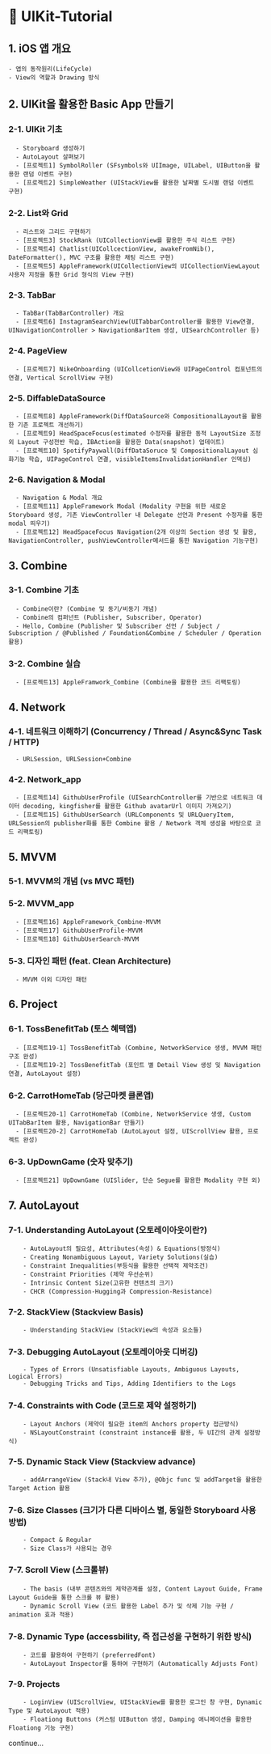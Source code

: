# 🔵 UIKit-Tutorial

## 1. iOS 앱 개요
    - 앱의 동작원리(LifeCycle)
    - View의 역할과 Drawing 방식


##  2. UIKit을 활용한 Basic App 만들기
  ### 2-1. UIKit 기초
      - Storyboard 생성하기
      - AutoLayout 살펴보기
      - [프로젝트1] SymbolRoller (SFsymbols와 UIImage, UILabel, UIButton을 활용한 랜덤 이벤트 구현)
      - [프로젝트2] SimpleWeather (UIStackView를 활용한 날짜별 도시별 랜덤 이벤트 구현)
      
  ### 2-2. List와 Grid
      - 리스트와 그리드 구현하기
      - [프로젝트3] StockRank (UICollectionView를 활용한 주식 리스트 구현)
      - [프로젝트4] Chatlist(UICollcectionView, awakeFromNib(), DateFormatter(), MVC 구조를 활용한 채팅 리스트 구현)
      - [프로젝트5] AppleFramework(UICollectionView의 UICollectionViewLayout 사용자 지정을 통한 Grid 형식의 View 구현)
      
  ### 2-3. TabBar
      - TabBar(TabBarController) 개요
      - [프로젝트6] InstagramSearchView(UITabbarController를 활용한 View연결, UINavigationController > NavigationBarItem 생성, UISearchController 등)
          
### 2-4. PageView
      - [프로젝트7] NikeOnboarding (UICollcetionView와 UIPageControl 컴포넌트의 연결, Vertical ScrollView 구현)
             
### 2-5. DiffableDataSource
      - [프로젝트8] AppleFramework(DiffDataSource와 CompositionalLayout을 활용한 기존 프로젝트 개선하기)
      - [프로젝트9] HeadSpaceFocus(estimated 수정자를 활용한 동적 LayoutSize 조정 외 Layout 구성전반 학습, IBAction을 활용한 Data(snapshot) 업데이트)
      - [프로젝트10] SpotifyPaywall(DiffDataSoruce 및 CompositionalLayout 심화기능 학습, UIPageControl 연결, visibleItemsInvalidationHandler 인덱싱)
     
### 2-6. Navigation & Modal
      - Navigation & Modal 개요
      - [프로젝트11] AppleFramework Modal (Modality 구현을 위한 새로운 Storyboard 생성, 기존 ViewController 내 Delegate 선언과 Present 수정자를 통한 modal 띄우기)
      - [프로젝트12] HeadSpaceFocus Navigation(2개 이상의 Section 생성 및 활용, NavigationController, pushViewController메서드를 통한 Navigation 기능구현)
      

##  3. Combine
### 3-1. Combine 기초
      - Combine이란? (Combine 및 동기/비동기 개념)
      - Combine의 컴퍼넌트 (Publisher, Subscriber, Operator)
      - Hello, Combine (Publisher 및 Subscriber 선언 / Subject / Subscription / @Published / Foundation&Combine / Scheduler / Operation 활용)
      
### 3-2. Combine 실습
      - [프로젝트13] AppleFramwork_Combine (Combine을 활용한 코드 리팩토링)
      
      
##  4. Network
### 4-1. 네트워크 이해하기 (Concurrency / Thread / Async&Sync Task / HTTP)
      - URLSession, URLSession+Combine
### 4-2. Network_app
      - [프로젝트14] GithubUserProfile (UISearchController를 기반으로 네트워크 데이터 decoding, kingfisher를 활용한 Github avatarUrl 이미지 가져오기)
      - [프로젝트15] GithubUserSearch (URLComponents 및 URLQueryItem, URLSession의 publisher화를 통한 Combine 활용 / Network 객체 생성을 바탕으로 코드 리팩토링)
    
    
##  5. MVVM
### 5-1. MVVM의 개념 (vs MVC 패턴)
### 5-2. MVVM_app
      - [프로젝트16] AppleFramework_Combine-MVVM
      - [프로젝트17] GithubUserProfile-MVVM
      - [프로젝트18] GithubUserSearch-MVVM
### 5-3. 디자인 패턴 (feat. Clean Architecture)
      - MVVM 이외 디자인 패턴


##  6. Project
### 6-1. TossBenefitTab (토스 혜택앱)
      - [프로젝트19-1] TossBenefitTab (Combine, NetworkService 생생, MVVM 패턴 구조 완성)
      - [프로젝트19-2] TossBenefitTab (포인트 별 Detail View 생성 및 Navigation 연결, AutoLayout 설정)
### 6-2. CarrotHomeTab (당근마켓 클론앱)
      - [프로젝트20-1] CarrotHomeTab (Combine, NetworkService 생생, Custom UITabBarItem 활용, NavigationBar 만들기)
      - [프로젝트20-2] CarrotHomeTab (AutoLayout 설정, UIScrollView 활용, 프로젝트 완성)
### 6-3. UpDownGame (숫자 맞추기)
      - [프로젝트21] UpDownGame (UISlider, 단순 Segue를 활용한 Modality 구현 외)


##  7. AutoLayout
### 7-1. Understanding AutoLayout (오토레이아웃이란?)
        - AutoLayout의 필요성, Attributes(속성) & Equations(방정식)
        - Creating Nonambiguous Layout, Variety Solutions(실습)
        - Constraint Inequalities(부등식을 활용한 선택적 제약조건)
        - Constraint Priorities (제약 우선순위)
        - Intrinsic Content Size(고유한 컨텐츠의 크기)
        - CHCR (Compression-Hugging과 Compression-Resistance)
        
### 7-2. StackView (Stackview Basis)
        - Understanding StackView (StackView의 속성과 요소들)
        
### 7-3. Debugging AutoLayout (오토레이아웃 디버깅)
        - Types of Errors (Unsatisfiable Layouts, Ambiguous Layouts, Logical Errors)
        - Debugging Tricks and Tips, Adding Identifiers to the Logs
        
### 7-4. Constraints with Code (코드로 제약 설정하기)  
        - Layout Anchors (제약이 필요한 item의 Anchors property 접근방식)
        - NSLayoutConstraint (constraint instance를 활용, 두 UI간의 관계 설정방식)
        
### 7-5. Dynamic Stack View (Stackview advance)  
        - addArrangeView (Stack내 View 추가), @Objc func 및 addTarget을 활용한 Target Action 활용
        
### 7-6. Size Classes (크기가 다른 디바이스 별, 동일한 Storyboard 사용방법)
        - Compact & Regular
        - Size Class가 사용되는 경우
        
### 7-7. Scroll View (스크롤뷰)
        - The basis (내부 콘텐츠와의 제약관계를 설정, Content Layout Guide, Frame Layout Guide을 통한 스크롤 뷰 활용)
        - Dynamic Scroll View (코드 활용한 Label 추가 및 삭제 기능 구현 / animation 효과 적용)
    
### 7-8. Dynamic Type (accessbility, 즉 접근성을 구현하기 위한 방식)
        - 코드를 활용하여 구현하기 (preferredFont)
        - AutoLayout Inspector를 통하여 구현하기 (Automatically Adjusts Font) 
    
### 7-9. Projects
        - LoginView (UIScrollView, UIStackView를 활용한 로그인 창 구현, Dynamic Type 및 AutoLayout 적용)
        - Floationg Buttons (커스텀 UIButton 생성, Damping 애니메이션을 활용한 Floationg 기능 구현)
        
continue...
